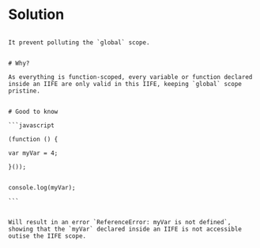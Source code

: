 # Solution
                                                                                                                                                         It prevent polluting the `global` scope.
                                                                                                                                                         
                                                                                                                                                         # Why?
                                                                                                                                                         As everything is function-scoped, every variable or function declared inside an IIFE are only valid in this IIFE, keeping `global` scope pristine.
                                                                                                                                                         
                                                                                                                                                         # Good to know
                                                                                                                                                         ```javascript
                                                                                                                                                         (function () {
                                                                                                                                                         	var myVar = 4;
                                                                                                                                                         }());
                                                                                                                                                         
                                                                                                                                                         console.log(myVar);
                                                                                                                                                         ```
                                                                                                                                                         
                                                                                                                                                         Will result in an error `ReferenceError: myVar is not defined`, showing that the `myVar` declared inside an IIFE is not accessible outise the IIFE scope.